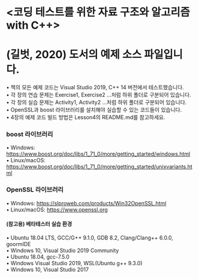 # <코딩 테스트를 위한 자료 구조와 알고리즘 with C++>
# (길벗, 2020) 도서의 예제 소스 파일입니다.

•	책의 모든 예제 코드는 Visual Studio 2019, C++ 14 버전에서 테스트했습니다. </br>
•	각 장의 연습 문제는 Exercise1, Exercise2 …처럼 하위 폴더로 구분되어 있습니다. </br>
•	각 장의 실습 문제는 Activity1, Activity2 …처럼 하위 폴더로 구분되어 있습니다. </br>
•	OpenSSL과 boost 라이브러리를 설치해야 실습할 수 있는 코드들이 있습니다. </br>
•	4장의 예제 코드 빌드 방법은 Lesson4의 README.md를 참고하세요. </br>


### boost 라이브러리
•	Windows: https://www.boost.org/doc/libs/1_71_0/more/getting_started/windows.html </br>
•	Linux/macOS: https://www.boost.org/doc/libs/1_71_0/more/getting_started/unixvariants.html </br>


### OpenSSL 라이브러리
•	Windows: https://slproweb.com/products/Win32OpenSSL.html </br>
•	Linux/macOS: https://www.openssl.org </br>


#### (참고용) 베타테스터 실습 환경
•	Ubuntu 18.04 LTS, GCC/G++ 9.1.0, GDB 8.2, Clang/Clang++ 6.0.0, goormIDE </br>
•	Windows 10, Visual Studio 2019 Community </br>
•	Ubuntu 18.04, gcc-7.5.0 </br>
•	Windows Visual Studio 2019, WSL(Ubuntu g++ 9.3.0) </br>
•	Windows 10, Visual Studio 2017 </br>